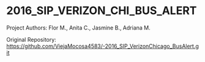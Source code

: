 # 2016_SIP_VERIZON_CHI_BUS_ALERT

Project Authors: Flor M., Anita C., Jasmine B., Adriana M.

Original Repository: https://github.com/ViejaMocosa4583/-2016_SIP_VerizonChicago_BusAlert.git
